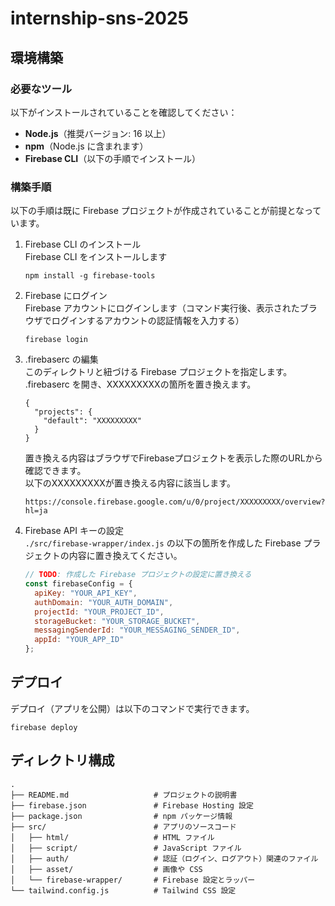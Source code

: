 # internship-sns-2025

## 環境構築
### 必要なツール
以下がインストールされていることを確認してください：
- **Node.js**（推奨バージョン: 16 以上）
- **npm**（Node.js に含まれます）
- **Firebase CLI**（以下の手順でインストール）

### 構築手順
以下の手順は既に Firebase プロジェクトが作成されていることが前提となっています。

1. Firebase CLI のインストール  
Firebase CLI をインストールします
    ```
    npm install -g firebase-tools
    ```
2. Firebase にログイン  
Firebase アカウントにログインします（コマンド実行後、表示されたブラウザでログインするアカウントの認証情報を入力する）
    ```
    firebase login
    ```

3. .firebaserc の編集  
このディレクトリと紐づける Firebase プロジェクトを指定します。  
.firebaserc を開き、XXXXXXXXXの箇所を置き換えます。
    ```
    {
      "projects": {
        "default": "XXXXXXXXX"
      }
    }
    ```
    置き換える内容はブラウザでFirebaseプロジェクトを表示した際のURLから確認できます。  
    以下のXXXXXXXXXが置き換える内容に該当します。
    ```
    https://console.firebase.google.com/u/0/project/XXXXXXXXX/overview?hl=ja
    ```

4. Firebase API キーの設定  
`./src/firebase-wrapper/index.js` の以下の箇所を作成した Firebase プラジェクトの内容に置き換えてください。
    ```js
    // TODO: 作成した Firebase プロジェクトの設定に置き換える
    const firebaseConfig = {
      apiKey: "YOUR_API_KEY",
      authDomain: "YOUR_AUTH_DOMAIN",
      projectId: "YOUR_PROJECT_ID",
      storageBucket: "YOUR_STORAGE_BUCKET",
      messagingSenderId: "YOUR_MESSAGING_SENDER_ID",
      appId: "YOUR_APP_ID"
    };
    ```

## デプロイ
デプロイ（アプリを公開）は以下のコマンドで実行できます。
```
firebase deploy
```

## ディレクトリ構成
```
.
├── README.md                   # プロジェクトの説明書
├── firebase.json               # Firebase Hosting 設定
├── package.json                # npm パッケージ情報
├── src/                        # アプリのソースコード
│   ├── html/                   # HTML ファイル
│   ├── script/                 # JavaScript ファイル
│   ├── auth/                   # 認証（ログイン、ログアウト）関連のファイル
│   ├── asset/                  # 画像や CSS
│   └── firebase-wrapper/       # Firebase 設定とラッパー
└── tailwind.config.js          # Tailwind CSS 設定
```

